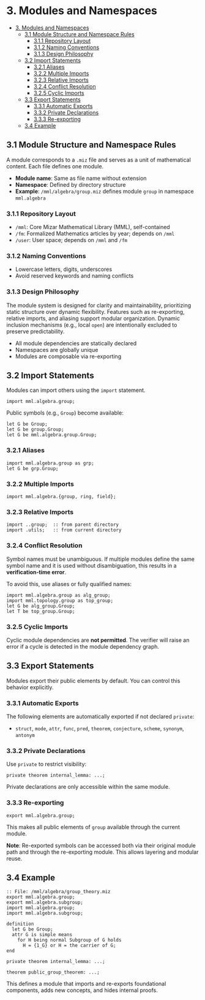 # 3. Modules and Namespaces

- [3. Modules and Namespaces](#3-modules-and-namespaces)
  - [3.1 Module Structure and Namespace Rules](#31-module-structure-and-namespace-rules)
    - [3.1.1 Repository Layout](#311-repository-layout)
    - [3.1.2 Naming Conventions](#312-naming-conventions)
    - [3.1.3 Design Philosophy](#313-design-philosophy)
  - [3.2 Import Statements](#32-import-statements)
    - [3.2.1 Aliases](#321-aliases)
    - [3.2.2 Multiple Imports](#322-multiple-imports)
    - [3.2.3 Relative Imports](#323-relative-imports)
    - [3.2.4 Conflict Resolution](#324-conflict-resolution)
    - [3.2.5 Cyclic Imports](#325-cyclic-imports)
  - [3.3 Export Statements](#33-export-statements)
    - [3.3.1 Automatic Exports](#331-automatic-exports)
    - [3.3.2 Private Declarations](#332-private-declarations)
    - [3.3.3 Re-exporting](#333-re-exporting)
  - [3.4 Example](#34-example)

## 3.1 Module Structure and Namespace Rules

A module corresponds to a `.miz` file and serves as a unit of mathematical content. Each file defines one module.

* **Module name**: Same as file name without extension
* **Namespace**: Defined by directory structure
* **Example**: `/mml/algebra/group.miz` defines module `group` in namespace `mml.algebra`

### 3.1.1 Repository Layout

* `/mml`: Core Mizar Mathematical Library (MML), self-contained
* `/fm`: Formalized Mathematics articles by year; depends on `/mml`
* `/user`: User space; depends on `/mml` and `/fm`

### 3.1.2 Naming Conventions

* Lowercase letters, digits, underscores
* Avoid reserved keywords and naming conflicts

### 3.1.3 Design Philosophy

The module system is designed for clarity and maintainability, prioritizing static structure over dynamic flexibility. Features such as re-exporting, relative imports, and aliasing support modular organization. Dynamic inclusion mechanisms (e.g., local `open`) are intentionally excluded to preserve predictability.

* All module dependencies are statically declared
* Namespaces are globally unique
* Modules are composable via re-exporting

## 3.2 Import Statements

Modules can import others using the `import` statement.

```mizar
import mml.algebra.group;
```

Public symbols (e.g., `Group`) become available:

```mizar
let G be Group;
let G be group.Group;
let G be mml.algebra.group.Group;
```

### 3.2.1 Aliases

```mizar
import mml.algebra.group as grp;
let G be grp.Group;
```

### 3.2.2 Multiple Imports

```mizar
import mml.algebra.{group, ring, field};
```

### 3.2.3 Relative Imports

```mizar
import ..group;  :: from parent directory
import .utils;   :: from current directory
```

### 3.2.4 Conflict Resolution

Symbol names must be unambiguous. If multiple modules define the same symbol name and it is used without disambiguation, this results in a **verification-time error**.

To avoid this, use aliases or fully qualified names:

```mizar
import mml.algebra.group as alg_group;
import mml.topology.group as top_group;
let G be alg_group.Group;
let T be top_group.Group;
```

### 3.2.5 Cyclic Imports

Cyclic module dependencies are **not permitted**. The verifier will raise an error if a cycle is detected in the module dependency graph.

## 3.3 Export Statements

Modules export their public elements by default. You can control this behavior explicitly.

### 3.3.1 Automatic Exports

The following elements are automatically exported if not declared `private`:

* `struct`, `mode`, `attr`, `func`, `pred`, `theorem`, `conjecture`, `scheme`, `synonym`, `antonym`

### 3.3.2 Private Declarations

Use `private` to restrict visibility:

```mizar
private theorem internal_lemma: ...;
```

Private declarations are only accessible within the same module.

### 3.3.3 Re-exporting

```mizar
export mml.algebra.group;
```

This makes all public elements of `group` available through the current module.

**Note**: Re-exported symbols can be accessed both via their original module path and through the re-exporting module. This allows layering and modular reuse.

## 3.4 Example

```mizar
:: File: /mml/algebra/group_theory.miz
export mml.algebra.group;
export mml.algebra.subgroup;
import mml.algebra.group;
import mml.algebra.subgroup;

definition
  let G be Group;
  attr G is simple means
    for H being normal Subgroup of G holds
      H = {1_G} or H = the carrier of G;
end

private theorem internal_lemma: ...;

theorem public_group_theorem: ...;
```

This defines a module that imports and re-exports foundational components, adds new concepts, and hides internal proofs.
